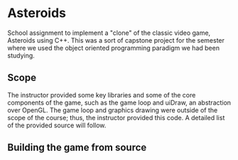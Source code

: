 # Asteroids
School assignment to implement a "clone" of the classic video game, Asteroids using C++. This was a sort of capstone project for the semester where we used the object oriented programming paradigm we had been studying.

## Scope
The instructor provided some key libraries and some of the core components of the game, such as the game loop and uiDraw, an abstraction over OpenGL. The game loop and graphics drawing were outside of the scope of the course; thus, the instructor provided this code. A detailed list of the provided source will follow.

## Building the game from source
